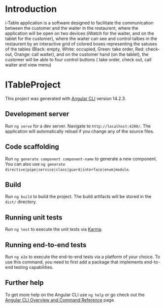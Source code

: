 # Introduction

i-Table application is a software designed to facilitate the communication between the customer and the waiter in the restaurent, where the application will be open on two devices (iWatch for the waiter, and on the tablet for the customer), where the waiter can see and control talbes in the restaurent by an interactive grid of colored boxes representing the satuses of the tables (Black: empty, White: occupied, Green: take order, Red: check-out, Orange: call waiter), and on the customer hand (on the tablet), the customer will be able to four control buttons ( take order, check out, call waiter and view menu) 


# ITableProject

This project was generated with [Angular CLI](https://github.com/angular/angular-cli) version 14.2.3.

## Development server

Run `ng serve` for a dev server. Navigate to `http://localhost:4200/`. The application will automatically reload if you change any of the source files.

## Code scaffolding

Run `ng generate component component-name` to generate a new component. You can also use `ng generate directive|pipe|service|class|guard|interface|enum|module`.

## Build

Run `ng build` to build the project. The build artifacts will be stored in the `dist/` directory.

## Running unit tests

Run `ng test` to execute the unit tests via [Karma](https://karma-runner.github.io).

## Running end-to-end tests

Run `ng e2e` to execute the end-to-end tests via a platform of your choice. To use this command, you need to first add a package that implements end-to-end testing capabilities.

## Further help

To get more help on the Angular CLI use `ng help` or go check out the [Angular CLI Overview and Command Reference](https://angular.io/cli) page.
